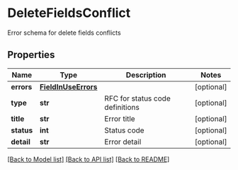 # DeleteFieldsConflict

Error schema for delete fields conflicts
## Properties
Name | Type | Description | Notes
------------ | ------------- | ------------- | -------------
**errors** | [**FieldInUseErrors**](FieldInUseErrors.md) |  | [optional] 
**type** | **str** | RFC for status code definitions | [optional] 
**title** | **str** | Error title | [optional] 
**status** | **int** | Status code | [optional] 
**detail** | **str** | Error detail | [optional] 

[[Back to Model list]](../README.md#documentation-for-models) [[Back to API list]](../README.md#documentation-for-api-endpoints) [[Back to README]](../README.md)


